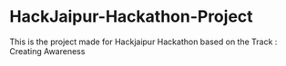 # HackJaipur-Hackathon-Project
This is the project made for Hackjaipur Hackathon based on the Track : Creating Awareness
